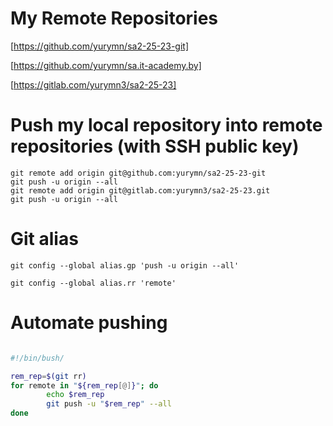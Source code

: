 

# My Remote Repositories 

[https://github.com/yurymn/sa2-25-23-git]

[https://github.com/yurymn/sa.it-academy.by]

[https://gitlab.com/yurymn3/sa2-25-23]

# Push my local repository into remote repositories (with SSH public key)

```
git remote add origin git@github.com:yurymn/sa2-25-23-git
git push -u origin --all
git remote add origin git@gitlab.com:yurymn3/sa2-25-23.git
git push -u origin --all
```

# Git alias

```
git config --global alias.gp 'push -u origin --all'

git config --global alias.rr 'remote'
```

# Automate pushing 

```bash

#!/bin/bush/

rem_rep=$(git rr)
for remote in "${rem_rep[@]}"; do
        echo $rem_rep
        git push -u "$rem_rep" --all
done
```
